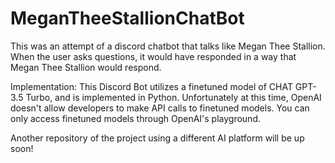 # MeganTheeStallionChatBot
This was an attempt of a discord chatbot that talks like Megan Thee Stallion. When the user asks questions, it would have responded in a way that Megan Thee Stallion would respond. 

Implementation: This Discord Bot utilizes a finetuned model of CHAT GPT-3.5 Turbo, and is implemented in Python. Unfortunately at this time, OpenAI doesn't allow developers to make API calls to finetuned models. You can only access finetuned models through OpenAI's playground.  

Another repository of the project using a different AI platform will be up soon!
